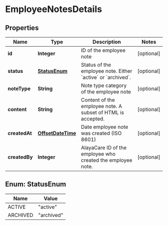 
# EmployeeNotesDetails

## Properties
Name | Type | Description | Notes
------------ | ------------- | ------------- | -------------
**id** | **Integer** | ID of the employee note |  [optional]
**status** | [**StatusEnum**](#StatusEnum) | Status of the employee note. Either &#x60;active&#x60; or &#x60;archived&#x60;. |  [optional]
**noteType** | **String** | Note type category of the employee note |  [optional]
**content** | **String** | Content of the employee note. A subset of HTML is accepted. |  [optional]
**createdAt** | [**OffsetDateTime**](OffsetDateTime.md) | Date employee note was created (ISO 8601) |  [optional]
**createdBy** | **Integer** | AlayaCare ID of the employee who created the employee note. |  [optional]


<a name="StatusEnum"></a>
## Enum: StatusEnum
Name | Value
---- | -----
ACTIVE | &quot;active&quot;
ARCHIVED | &quot;archived&quot;



